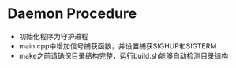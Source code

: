 # Daemon Procedure
- 初始化程序为守护进程
- main.cpp中增加信号捕获函数，并设置捕获SIGHUP和SIGTERM
- make之前请确保目录结构完整，运行build.sh能够自动检测目录结构
